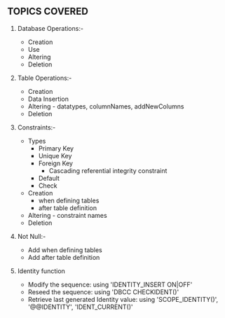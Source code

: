 ## TOPICS COVERED

1. Database Operations:-
    - Creation
    - Use
    - Altering
    - Deletion


2. Table Operations:-
    - Creation
    - Data Insertion
    - Altering - datatypes, columnNames, addNewColumns
    - Deletion


3. Constraints:-
    - Types
        - Primary Key
        - Unique Key
        - Foreign Key
            -   Cascading referential integrity constraint
        - Default
        - Check
    - Creation 
        - when defining tables
        - after table definition
    - Altering - constraint names
    - Deletion


4. Not Null:-
    - Add when defining tables
    - Add after table definition

5. Identity function
    - Modify the sequence: using 'IDENTITY_INSERT ON|OFF'
    - Reseed the sequence: using 'DBCC CHECKIDENT()'
    - Retrieve last generated Identity value: using 'SCOPE_IDENTITY()', '@@IDENTITY', 'IDENT_CURRENT()'